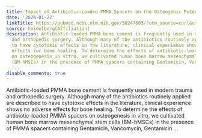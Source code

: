 ```yaml
---
title: Impact of Antibiotic-Loaded PMMA Spacers on the Osteogenic Potential of hMSCs
date: '2024-01-22'
linkTitle: https://pubmed.ncbi.nlm.nih.gov/38247603/?utm_source=curl&utm_medium=rss&utm_campaign=pubmed-2&utm_content=1FakS-2QOkCT8HsMOQP1bCRQ4YzyumYOmxmF0moLsQ3dFB1E9V&fc=20220326224207&ff=20240122170614&v=2.18.0
source: heidelberg[Affiliation]
description: Antibiotic-loaded PMMA bone cement is frequently used in modern trauma
  and orthopedic surgery. Although many of the antibiotics routinely applied are described
  to have cytotoxic effects in the literature, clinical experience shows no adverse
  effects for bone healing. To determine the effects of antibiotic-loaded PMMA spacers
  on osteogenesis in vitro, we cultivated human bone marrow mesenchymal stem cells
  (BM-hMSCs) in the presence of PMMA spacers containing Gentamicin, Vancomycin, Gentamicin
  ...
disable_comments: true
---
```

Antibiotic-loaded PMMA bone cement is frequently used in modern trauma and orthopedic surgery. Although many of the antibiotics routinely applied are described to have cytotoxic effects in the literature, clinical experience shows no adverse effects for bone healing. To determine the effects of antibiotic-loaded PMMA spacers on osteogenesis in vitro, we cultivated human bone marrow mesenchymal stem cells (BM-hMSCs) in the presence of PMMA spacers containing Gentamicin, Vancomycin, Gentamicin ...